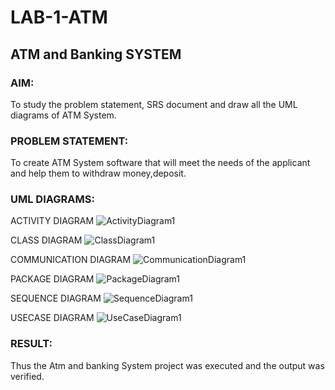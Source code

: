# LAB-1-ATM
## ATM and Banking SYSTEM
### AIM: 
To study the problem statement, SRS document and draw all the UML diagrams of ATM
System.
### PROBLEM STATEMENT:
To create ATM System software that will meet the needs of the applicant and help them
to withdraw money,deposit.
### UML DIAGRAMS:
ACTIVITY  DIAGRAM
![ActivityDiagram1](https://github.com/user-attachments/assets/469b5b88-5046-4900-ba23-6954ffbc3ab7)


CLASS DIAGRAM
![ClassDiagram1](https://github.com/user-attachments/assets/796c245e-13a5-414d-9647-1ba657068687)



COMMUNICATION DIAGRAM
![CommunicationDiagram1](https://github.com/user-attachments/assets/c84b3a22-d7d3-42a6-a2e6-b52f06cf5449)



PACKAGE DIAGRAM
![PackageDiagram1](https://github.com/user-attachments/assets/200860ee-fbce-4637-97e0-8372a1db62fd)


SEQUENCE DIAGRAM
![SequenceDiagram1](https://github.com/user-attachments/assets/9df8f1d6-ec84-4f02-9ef3-4bce1e9451f3)


USECASE DIAGRAM
![UseCaseDiagram1](https://github.com/user-attachments/assets/34acd816-c3dd-43b5-b131-ca4450fb5c96)



### RESULT: 
Thus the Atm and banking System project was executed and the output was verified.
